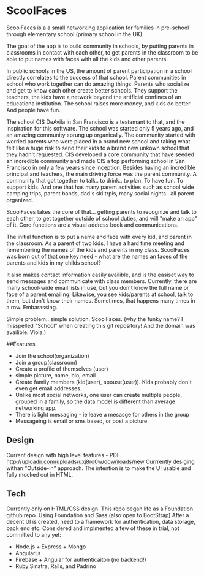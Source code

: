 # ScoolFaces
ScoolFaces is a a small networking application for families in pre-school through elementary school (primary school in the UK).

The goal of the app is to build community in schools, by putting parents in classrooms in contact with each other, to get parents in the classroom to be able to put names with faces with all the kids and other parents. 

In public schools in the US, the amount of parent participation in a school directly correlates to the success of that school.   Parent communities in school who work together can do amazing things.   Parents who socialize and get to know each other create better schools. They support the teachers, the kids have a network beyond the artificial confines of an educationa institution. The school raises more money, and kids do better. And people have fun. 

The school CIS DeAvila in San Francisco is a testamant to that, and the inspiration for this software.  The school was started only 5 years ago, and an amazing community sprung up organically.  The community started with worried parents who were placed in a brand new school and taking what felt like a huge risk to send their kids to a brand new unkown school that they hadn't requested. CIS developed a core community that have seeded an incredible community and made CIS a top performing school in San Francisco in only a few years since inception.   Besides having an incredible principal and teachers, the main driving force was the parent community.    A community that got together to talk.. to drink..  to plan. To have fun. To support kids.   And one that has many parent activities such as school wide camping trips, parent bands, dad's ski trpis, many social nights.. all parent organized.

ScoolFaces takes the core of that... getting parents to recognize and talk to each other, to get together outside of school duties, and will "make an app" of it.  Core functions are a visual address book and communications.  

The initial function is to put a name and face with every kid, and parent in the classroom.  As a parent of two kids, I have a hard time meeting and remembering the names of the kids and parents in my class.  ScoolFaces was born out of that one key need - what are the names an faces of the parents and kids in my  childs school? 

It also makes contact information easily availible, and is the easiset way to send messages and communicate with class members.  Currently, there are many school-wide email lists in use, but you don't know the full name or face of a parent emailing. Likewise, you see kids/parents at school, talk to them, but don't know their names.  Sometimes, that happens many times in a row. Embarassing. 

Simple problem.. simple solution. ScoolFaces.  (why the funky name?  I misspelled "School" when creating this git repository!  And the domain was availible. Viola.)


##Features

- Join the school(organization)
- Join a group(classroom) 
- Create a profile of themselves (user)
 - simple picture, name, bio, email 
 - Create family members (kid(user), spouse(user)). Kids probably don't even get email addresses.
- Unlike most social networks, one user can create multiple people, grouped in a family, so the data model is different than average networking app. 
- There is light messaging - ie leave a mesasge for others in the group
- Messageing is email or sms based, or post a picture

## Design

Current design with high level features - PDF http://uploadir.com/uploads/uxj8ro0w/downloads/new
Currrently desiging withan "Outside-in" approach.  The intention is to make the UI usable and fully mocked out in HTML. 

## Tech

Currently only on HTML/CSS design. This repo began life as a Foundation github repo.  Using Foundation and Sass (also open to BootStrap) After a decent UI is created, need to a framework for authentication, data storage, back end etc. Considered and implmented a few of these in trial, not committed to any yet:
- Node.js + Express + Mongo
- Angular.js
- Firebase + Angular for authenticaiton (no backend!)
- Ruby Sinatra, Rails, and Padrino
